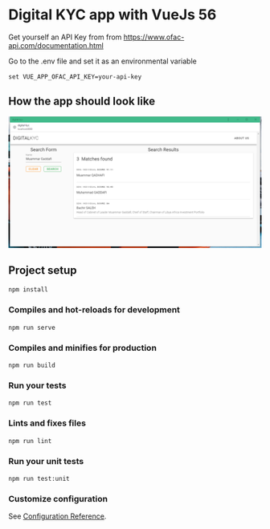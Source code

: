 # Digital KYC app with VueJs 56

Get yourself an API Key from from https://www.ofac-api.com/documentation.html

Go to the .env file and set it as an environmental variable

```
set VUE_APP_OFAC_API_KEY=your-api-key
```
## How the app should look like

![alt digital-kyc screenshot](https://github.com/benjaminug/digital-kyc/blob/df718a44c9ded145d5cf56fecf30bf2dfbea682f/digital-kyc%20screenshot.png?raw=true)

## Project setup
```
npm install
```

### Compiles and hot-reloads for development
```
npm run serve
```

### Compiles and minifies for production
```
npm run build
```

### Run your tests
```
npm run test
```

### Lints and fixes files
```
npm run lint
```

### Run your unit tests
```
npm run test:unit
```

### Customize configuration
See [Configuration Reference](https://cli.vuejs.org/config/).
